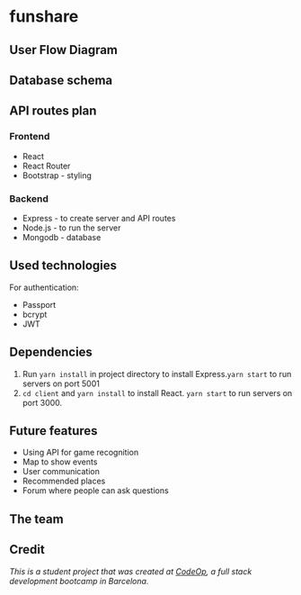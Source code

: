 # funshare

## User Flow Diagram

## Database schema

## API routes plan


### Frontend

- React
- React Router
- Bootstrap - styling

### Backend

- Express - to create server and API routes
- Node.js - to run the server
- Mongodb - database

## Used technologies

For authentication:
- Passport
- bcrypt 
- JWT

## Dependencies

1. Run `yarn install` in project directory to install Express.`yarn start` to run servers on port 5001
2. `cd client` and `yarn install` to install React. `yarn start` to run servers on port 3000.

## Future features

- Using API for game recognition
- Map to show events
- User communication
- Recommended places
- Forum where people can ask questions

## The team

## Credit

_This is a student project that was created at [CodeOp](http://CodeOp.tech), a full stack development bootcamp in Barcelona._
